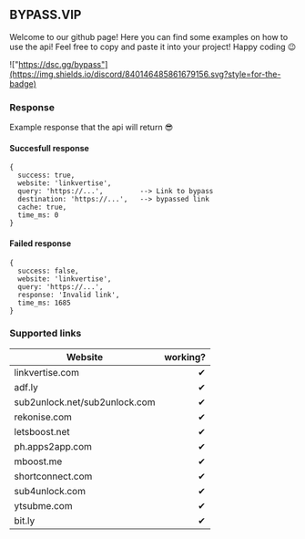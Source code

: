 ## BYPASS.VIP

Welcome to our github page! Here you can find some examples on how to use the api! Feel free to copy and paste it into your project! Happy coding 😉

!["https://dsc.gg/bypass"](https://img.shields.io/discord/840146485861679156.svg?style=for-the-badge)


### Response
Example response that the api will return 😎

#### Succesfull response
``` 
{
  success: true,
  website: 'linkvertise',
  query: 'https://...',         --> Link to bypass
  destination: 'https://...',   --> bypassed link
  cache: true,
  time_ms: 0
}
```

#### Failed response
```
{
  success: false,
  website: 'linkvertise',
  query: 'https://...',
  response: 'Invalid link',
  time_ms: 1685
}
```
### Supported links
| Website       | working?      | 
| ------------- | -------------:| 
| linkvertise.com      | ✔ | 
| adf.ly      | ✔     | 
| sub2unlock.net/sub2unlock.com | ✔     | 
| rekonise.com | ✔      | 
| letsboost.net | ✔      | 
| ph.apps2app.com | ✔     | 
| mboost.me | ✔     | 
| shortconnect.com | ✔     | 
| sub4unlock.com | ✔     | 
| ytsubme.com | ✔      | 
| bit.ly | ✔      | 
